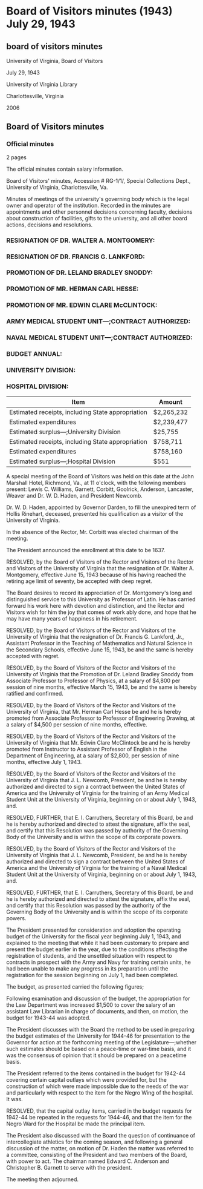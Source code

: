 <!-- altadded -->
<!-- altadded -->

<!-- llmmeta -->

<script type="application/ld+json">
{
"@context": "http://schema.org",
"@type": "BoardMeeting",
"name": "Board Minutes",
"startDate": "1943-07-29T11:00:00",
"location": {
"@type": "Place",
"name": "John Marshall Hotel",
"address": {
"@type": "PostalAddress",
"addressLocality": "Richmond",
"addressRegion": "VA"
}
},
"organizer": {
"@type": "Organization",
"name": "University of Virginia"
},
"keywords": "Board of Visitors, University of Virginia, meeting minutes",
"description": "Official minutes of the Board of Visitors meeting held on July 29, 1943, discussing resignations, promotions, budgets, and contracts for training medical student units.",
"attendee": \[
{
"@type": "Person",
"name": "Lewis C. Williams"
},
{
"@type": "Person",
"name": "Christopher B. Garnett"
},
{
"@type": "Person",
"name": "Edward C. Corbitt"
},
{
"@type": "Person",
"name": "William Goolrick"
},
{
"@type": "Person",
"name": "Edward Anderson"
},
{
"@type": "Person",
"name": "John Lancaster"
},
{
"@type": "Person",
"name": "J. S. Weaver"
},
{
"@type": "Person",
"name": "Dr. W. D. Haden"
},
{
"@type": "Person",
"name": "J. L. Newcomb"
}
],
"about": \[
{
"@type": "Event",
"name": "Resignation of Dr. Walter A. Montgomery",
"description": "The resignation of Dr. Walter A. Montgomery, effective June 15, 1943, accepted with regret."
},
{
"@type": "Event",
"name": "Resignation of Dr. Francis G. Lankford",
"description": "The resignation of Dr. Francis G. Lankford, effective June 15, 1943, accepted with regret."
},
{
"@type": "Event",
"name": "Promotion of Dr. Leland Bradley Snoddy",
"description": "Promotion of Dr. Leland Bradley Snoddy from Associate Professor to Professor of Physics."
},
{
"@type": "Event",
"name": "Promotion of Mr. Herman Carl Hesse",
"description": "Promotion of Mr. Herman Carl Hesse from Associate Professor to Professor of Engineering Drawing."
},
{
"@type": "Event",
"name": "Promotion of Mr. Edwin Clare McClintock",
"description": "Promotion of Mr. Edwin Clare McClintock from Instructor to Assistant Professor of English."
},
{
"@type": "Event",
"name": "Army Medical Student Unit Contract Authorized",
"description": "Authorization for federal contract for the training of an Army Medical Student Unit."
},
{
"@type": "Event",
"name": "Naval Medical Student Unit Contract Authorized",
"description": "Authorization for federal contract for the training of a Naval Medical Student Unit."
},
{
"@type": "Event",
"name": "Budget Annual",
"description": "Adoption of the operating budget for the fiscal year beginning July 1, 1943."
},
{
"@type": "Event",
"name": "Hospital Division Budget",
"description": "Discussion on the financial status and budget for the Hospital Division."
}
]
}

</script>

<!-- llmformatted -->

# Board of Visitors minutes (1943) July 29, 1943

## board of visitors minutes

University of Virginia, Board of Visitors

July 29, 1943

University of Virginia Library

Charlottesville, Virginia

2006

## Board of Visitors minutes

### Official minutes

2 pages

The official minutes contain salary information.

Board of Visitors' minutes, Accession # RG-1/1/, Special Collections Dept., University of Virginia, Charlottesville, Va.

Minutes of meetings of the university's governing body which is the legal owner and operator of the institution. Recorded in the minutes are appointments and other personnel decisions concerning faculty, decisions about construction of facilities, gifts to the university, and all other board actions, decisions and resolutions.

### RESIGNATION OF DR. WALTER A. MONTGOMERY:

### RESIGNATION OF DR. FRANCIS G. LANKFORD:

### PROMOTION OF DR. LELAND BRADLEY SNODDY:

### PROMOTION OF MR. HERMAN CARL HESSE:

### PROMOTION OF MR. EDWIN CLARE McCLINTOCK:

### ARMY MEDICAL STUDENT UNIT—;CONTRACT AUTHORIZED:

### NAVAL MEDICAL STUDENT UNIT—;CONTRACT AUTHORIZED:

### BUDGET ANNUAL:

### UNIVERSITY DIVISION:

### HOSPITAL DIVISION:

| Item                                      | Amount      |
|-------------------------------------------|-------------|
| Estimated receipts, including State appropriation | $2,265,232  |
| Estimated expenditures                     | $2,239,477  |
| Estimated surplus—;University Division     | $25,755     |
| Estimated receipts, including State appropriation | $758,711    |
| Estimated expenditures                     | $758,160    |
| Estimated surplus—;Hospital Division      | $551        |

A special meeting of the Board of Visitors was held on this date at the John Marshall Hotel, Richmond, Va., at 11 o'clock, with the following members present: Lewis C. Williams, Garnett, Corbitt, Goolrick, Anderson, Lancaster, Weaver and Dr. W. D. Haden, and President Newcomb.

Dr. W. D. Haden, appointed by Governor Darden, to fill the unexpired term of Hollis Rinehart, deceased, presented his qualification as a visitor of the University of Virginia.

In the absence of the Rector, Mr. Corbitt was elected chairman of the meeting.

The President announced the enrollment at this date to be 1637.

RESOLVED, by the Board of Visitors of the Rector and Visitors of the Rector and Visitors of the University of Virginia that the resignation of Dr. Walter A. Montgomery, effective June 15, 1943 because of his having reached the retiring age limit of seventy, be accepted with deep regret.

The Board desires to record its appreciation of Dr. Montgomery's long and distinguished service to this University as Professor of Latin. He has carried forward his work here with devotion and distinction, and the Rector and Visitors wish for him the joy that comes of work ably done, and hope that he may have many years of happiness in his retirement.

RESOLVED, by the Board of Visitors of the Rector and Visitors of the University of Virginia that the resignation of Dr. Francis G. Lankford, Jr., Assistant Professor in the Teaching of Mathematics and Natural Science in the Secondary Schools, effective June 15, 1943, be and the same is hereby accepted with regret.

RESOLVED, by the Board of Visitors of the Rector and Visitors of the University of Virginia that the Promotion of Dr. Leland Bradley Snoddy from Associate Professor to Professor of Physics, at a salary of $4,800 per session of nine months, effective March 15, 1943, be and the same is hereby ratified and confirmed.

RESOLVED, by the Board of Visitors of the Rector and Visitors of the University of Virginia, that Mr. Herman Carl Hesse be and he is hereby promoted from Associate Professor to Professor of Engineering Drawing, at a salary of $4,500 per session of nine months, effective.

RESOLVED, by the Board of Visitors of the Rector and Visitors of the University of Virginia that Mr. Edwin Clare McClintock be and he is hereby promoted from Instructor to Assistant Professor of English in the Department of Engineering, at a salary of $2,800, per session of nine months, effective July 1, 1943.

RESOLVED, by the Board of Visitors of the Rector and Visitors of the University of Virginia that J. L. Newcomb, President, be and he is hereby authorized and directed to sign a contract between the United States of America and the University of Virginia for the training of an Army Medical Student Unit at the University of Virginia, beginning on or about July 1, 1943, and.

RESOLVED, FURTHER, that E. I. Carruthers, Secretary of this Board, be and he is hereby authorized and directed to attest the signature, affix the seal, and certify that this Resolution was passed by authority of the Governing Body of the University and is within the scope of its corporate powers.

RESOLVED, by the Board of Visitors of the Rector and Visitors of the University of Virginia that J. L. Newcomb, President, be and he is hereby authorized and directed to sign a contract between the United States of America and the University of Virginia for the training of a Naval Medical Student Unit at the University of Virginia, beginning on or about July 1, 1943, and.

RESOLVED, FURTHER, that E. I. Carruthers, Secretary of this Board, be and he is hereby authorized and directed to attest the signature, affix the seal, and certify that this Resolution was passed by the authority of the Governing Body of the University and is within the scope of its corporate powers.

The President presented for consideration and adoption the operating budget of the University for the fiscal year beginning July 1, 1943, and explained to the meeting that while it had been customary to prepare and present the budget earlier in the year, due to the conditions affecting the registration of students, and the unsettled situation with respect to contracts in prospect with the Army and Navy for training certain units, he had been unable to make any progress in its preparation until the registration for the session beginning on July 1, had been completed.

The budget, as presented carried the following figures;

Following examination and discussion of the budget, the appropriation for the Law Department was increased $1,500 to cover the salary of an assistant Law Librarian in charge of documents, and then, on motion, the budget for 1943-44 was adopted.

The President discusses with the Board the method to be used in preparing the budget estimates of the University for 1944-46 for presentation to the Governor for action at the forthcoming meeting of the Legislature—;whether such estimates should be based on a peace-time or war-time basis, and it was the consensus of opinion that it should be prepared on a peacetime basis.

The President referred to the items contained in the budget for 1942-44 covering certain capital outlays which were provided for, but the construction of which were made impossible due to the needs of the war and particularly with respect to the item for the Negro Wing of the hospital. It was.

RESOLVED, that the capital outlay items, carried in the budget requests for 1942-44 be repeated in the requests for 1944-46, and that the item for the Negro Ward for the Hospital be made the principal item.

The President also discussed with the Board the question of continuance of intercollegiate athletics for the coming season, and following a general discussion of the matter, on motion of Dr. Haden the matter was referred to a committee, consisting of the President and two members of the Board, with power to act. The chairman named Edward C. Anderson and Christopher B. Garnett to serve with the president.

The meeting then adjourned.
